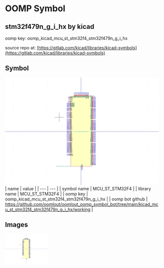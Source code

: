 # OOMP Symbol  
## stm32f479n_g_i_hx  by kicad  
  
oomp key: oomp_kicad_mcu_st_stm32f4_stm32f479n_g_i_hx  
  
source repo at: [https://gitlab.com/kicad/libraries/kicad-symbols](https://gitlab.com/kicad/libraries/kicad-symbols)  
## Symbol  
  
[![working.png](working_600.png)](working.png)  
| name | value | 
| --- | --- | 
| symbol name | MCU_ST_STM32F4 | 
| library name | MCU_ST_STM32F4 | 
| oomp key | oomp_kicad_mcu_st_stm32f4_stm32f479n_g_i_hx | 
| oomp bot github | https://github.com/oomlout/oomlout_oomp_symbol_bot/tree/main/kicad_mcu_st_stm32f4_stm32f479n_g_i_hx/working | 
## Images  
  
[![working.png](working_140.png)](working.png)  
